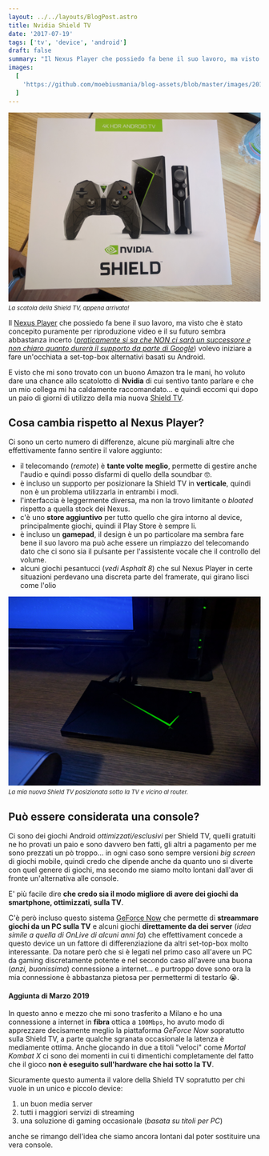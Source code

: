 ```yaml
---
layout: ../../layouts/BlogPost.astro
title: Nvidia Shield TV
date: '2017-07-19'
tags: ['tv', 'device', 'android']
draft: false
summary: "Il Nexus Player che possiedo fa bene il suo lavoro, ma visto che è stato concepito puramente per riproduzione video e il su futuro sembra abbastanza incerto (praticamente si sa che NON ci sarà un successore e non chiaro quanto durerà il supporto da parte di Google) volevo iniziare a fare un'occhiata a set-top-box alternativi basati su Android."
images:
  [
    'https://github.com/moebiusmania/blog-assets/blob/master/images/2017/IMG_20170712_141947.jpeg?raw=true',
  ]
---
```


![La scatola della Shield TV, appena arrivata!](https://github.com/moebiusmania/blog-assets/blob/master/images/2017/IMG_20170712_141947.jpeg?raw=true) <small>_La scatola della Shield TV, appena arrivata!_</small>

Il [Nexus Player](https://it.wikipedia.org/wiki/Nexus_Player) che possiedo fa bene il suo lavoro, ma visto che è stato concepito puramente per riproduzione video e il su futuro sembra abbastanza incerto (_[praticamente si sa che NON ci sarà un successore e non chiaro quanto durerà il supporto da parte di Google](/post/addio-nexus)_) volevo iniziare a fare un'occhiata a set-top-box alternativi basati su Android.

E visto che mi sono trovato con un buono Amazon tra le mani, ho voluto dare una chance allo scatolotto di **Nvidia** di cui sentivo tanto parlare e che un mio collega mi ha caldamente raccomandato... e quindi eccomi qui dopo un paio di giorni di utilizzo della mia nuova [Shield TV](https://www.nvidia.com/it-it/shield/).

## Cosa cambia rispetto al Nexus Player?

Ci sono un certo numero di differenze, alcune più marginali altre che effettivamente fanno sentire il valore aggiunto:

- il telecomando (_remote_) è **tante volte meglio**, permette di gestire anche l'audio e quindi posso disfarmi di quello della soundbar 🤓.
- è incluso un supporto per posizionare la Shield TV in **verticale**, quindi non è un problema utilizzarla in entrambi i modi.
- l'interfaccia è leggermente diversa, ma non la trovo limitante o _bloated_ rispetto a quella stock dei Nexus.
- c'è uno **store aggiuntivo** per tutto quello che gira intorno al device, principalmente giochi, quindi il Play Store è sempre li.
- è incluso un **gamepad**, il design è un po particolare ma sembra fare bene il suo lavoro ma può ache essere un rimpiazzo del telecomando dato che ci sono sia il pulsante per l'assistente vocale che il controllo del volume.
- alcuni giochi pesantucci (_vedi Asphalt 8_) che sul Nexus Player in certe situazioni perdevano una discreta parte del framerate, qui girano lisci come l'olio

![La mia nuova Shield TV posizionata sotto la TV e vicino al router.](https://github.com/moebiusmania/blog-assets/blob/master/images/2017/IMG_20170712_220743.jpeg?raw=true) <small>_La mia nuova Shield TV posizionata sotto la TV e vicino al router._</small>

## Può essere considerata una console?

Ci sono dei giochi Android _ottimizzati/esclusivi_ per Shield TV, quelli gratuiti ne ho provati un paio e sono davvero ben fatti, gli altri a pagamento per me sono prezzati un pò troppo... in ogni caso sono sempre versioni _big screen_ di giochi mobile, quindi credo che dipende anche da quanto uno si diverte con quel genere di giochi, ma secondo me siamo molto lontani dall'aver di fronte un'alternativa alle console.

E' più facile dire **che credo sia il modo migliore di avere dei giochi da smartphone, ottimizzati, sulla TV**.

C'è però incluso questo sistema [GeForce Now](https://www.nvidia.com/it-it/geforce-now/) che permette di **streammare giochi da un PC sulla TV** e alcuni giochi **direttamente da dei server** (_idea simile a quella di OnLive di alcuni anni fa_) che effettivament concede a questo device un un fattore di differenziazione da altri set-top-box molto interessante. Da notare però che si è legati nel primo caso all'avere un PC da gaming discretamente potente e nel secondo caso all'avere una buona (_anzi, buonissima_) connessione a internet... e purtroppo dove sono ora la mia connessione è abbastanza pietosa per permettermi di testarlo 😭.

#### Aggiunta di Marzo 2019

In questo anno e mezzo che mi sono trasferito a Milano e ho una connessione a internet in **fibra** ottica a `100Mbps`, ho avuto modo di apprezzare decisamente meglio la piattaforma _GeForce Now_ sopratutto sulla Shield TV, a parte qualche sgranata occasionale la latenza è mediamente ottima. Anche giocando in due a titoli "veloci" come _Mortal Kombat X_ ci sono dei momenti in cui ti dimentichi completamente del fatto che il gioco **non è eseguito sull'hardware che hai sotto la TV**.

Sicuramente questo aumenta il valore della Shield TV sopratutto per chi vuole in un unico e piccolo device:

1. un buon media server
2. tutti i maggiori servizi di streaming
3. una soluzione di gaming occasionale (_basata su titoli per PC_)

anche se rimango dell'idea che siamo ancora lontani dal poter sostituire una vera console.
